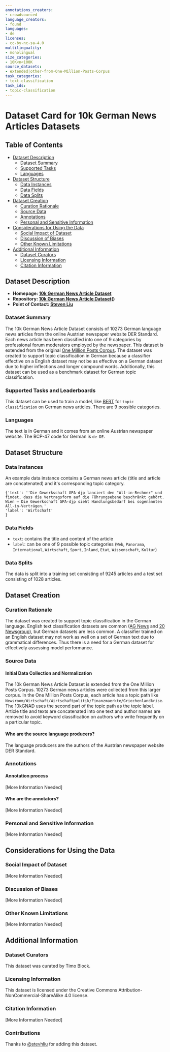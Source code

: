 ```yaml
---
annotations_creators:
- crowdsourced
language_creators:
- found
languages:
- de
licenses:
- cc-by-nc-sa-4.0
multilinguality:
- monolingual
size_categories:
- 10K<n<100K
source_datasets:
- extended|other-from-One-Million-Posts-Corpus
task_categories:
- text-classification
task_ids:
- topic-classification
---
```


# Dataset Card for 10k German News Articles Datasets

## Table of Contents
- [Dataset Description](#dataset-description)
  - [Dataset Summary](#dataset-summary)
  - [Supported Tasks](#supported-tasks-and-leaderboards)
  - [Languages](#languages)
- [Dataset Structure](#dataset-structure)
  - [Data Instances](#data-instances)
  - [Data Fields](#data-instances)
  - [Data Splits](#data-instances)
- [Dataset Creation](#dataset-creation)
  - [Curation Rationale](#curation-rationale)
  - [Source Data](#source-data)
  - [Annotations](#annotations)
  - [Personal and Sensitive Information](#personal-and-sensitive-information)
- [Considerations for Using the Data](#considerations-for-using-the-data)
  - [Social Impact of Dataset](#social-impact-of-dataset)
  - [Discussion of Biases](#discussion-of-biases)
  - [Other Known Limitations](#other-known-limitations)
- [Additional Information](#additional-information)
  - [Dataset Curators](#dataset-curators)
  - [Licensing Information](#licensing-information)
  - [Citation Information](#citation-information)

## Dataset Description

- **Homepage: [10k German News Article Dataset](https://tblock.github.io/10kGNAD/)**
- **Repository: [10k German News Article Dataset](https://github.com/tblock/10kGNAD)()**
- **Point of Contact: [Steven Liu](stevhliu@gmail.com)**

### Dataset Summary

The 10k German News Article Dataset consists of 10273 German language news articles from the online Austrian 
newspaper website DER Standard. Each news article has been classified into one of 9 categories by professional
forum moderators employed by the newspaper. This dataset is extended from the original
[One Million Posts Corpus](https://ofai.github.io/million-post-corpus/). The dataset was created to support
topic classification in German because a classifier effective on a English dataset may not be as effective on
a German dataset due to higher inflections and longer compound words. Additionally, this dataset can be used
as a benchmark dataset for German topic classification.

### Supported Tasks and Leaderboards

This dataset can be used to train a model, like [BERT](https://huggingface.co/bert-base-uncased) for `topic classification` on German news articles. There are 9 possible categories.

### Languages

The text is in German and it comes from an online Austrian newspaper website. The BCP-47 code for German is
`de-DE`.

## Dataset Structure

### Data Instances

An example data instance contains a German news article (title and article are concatenated) and it's corresponding topic category.

```
{'text': ''Die Gewerkschaft GPA-djp lanciert den "All-in-Rechner" und findet, dass die Vertragsform auf die Führungsebene beschränkt gehört. Wien – Die Gewerkschaft GPA-djp sieht Handlungsbedarf bei sogenannten All-in-Verträgen.'
'label': 'Wirtschaft'
}
```

### Data Fields

* `text`: contains the title and content of the article
* `label`: can be one of 9 possible topic categories (`Web`, `Panorama`, `International`, `Wirtschaft`, `Sport`, `Inland`, `Etat`, `Wissenschaft`, `Kultur`)

### Data Splits

The data is split into a training set consisting of 9245 articles and a test set consisting of 1028 articles.

## Dataset Creation

### Curation Rationale

The dataset was created to support topic classification in the German language. English text classification datasets are common ([AG News](https://huggingface.co/datasets/ag_news) and [20 Newsgroup](https://huggingface.co/datasets/newsgroup)), but German datasets are less common. A classifier trained on an English dataset may not work as well on a set of German text due to grammatical differences. Thus there is a need for a German dataset for effectively assessing model performance.

### Source Data

#### Initial Data Collection and Normalization

The 10k German News Article Dataset is extended from the One Million Posts Corpus. 10273 German news articles were collected from this larger corpus. In the One Million Posts Corpus, each article has a topic path like
`Newsroom/Wirtschaft/Wirtschaftpolitik/Finanzmaerkte/Griechenlandkrise`. The 10kGNAD uses the second part of the topic path as the topic label. Article title and texts are concatenated into one text and author names are removed to avoid keyword classification on authors who write frequently on a particular topic.

#### Who are the source language producers?

The language producers are the authors of the Austrian newspaper website DER Standard.

### Annotations

#### Annotation process

[More Information Needed]

#### Who are the annotators?

[More Information Needed]

### Personal and Sensitive Information

[More Information Needed]

## Considerations for Using the Data

### Social Impact of Dataset

[More Information Needed]

### Discussion of Biases

[More Information Needed]

### Other Known Limitations

[More Information Needed]

## Additional Information

### Dataset Curators

This dataset was curated by Timo Block.

### Licensing Information

This dataset is licensed under the Creative Commons Attribution-NonCommercial-ShareAlike 4.0 license.

### Citation Information

[More Information Needed]

### Contributions

Thanks to [@stevhliu](https://github.com/stevhliu) for adding this dataset.